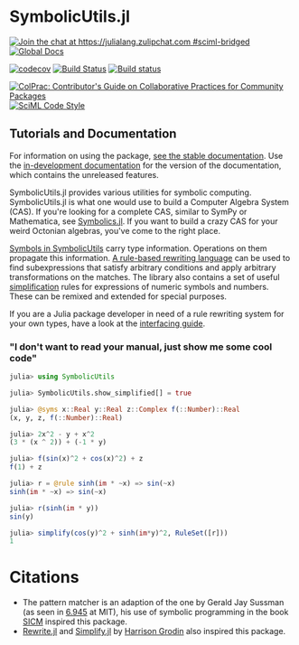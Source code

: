 # SymbolicUtils.jl 

[![Join the chat at https://julialang.zulipchat.com #sciml-bridged](https://img.shields.io/static/v1?label=Zulip&message=chat&color=9558b2&labelColor=389826)](https://julialang.zulipchat.com/#narrow/stream/279055-sciml-bridged)
[![Global Docs](https://img.shields.io/badge/docs-SciML-blue.svg)](https://docs.sciml.ai/SymbolicUtils/stable/)

[![codecov](https://codecov.io/gh/JuliaSymbolics/SymbolicUtils.jl/branch/master/graph/badge.svg)](https://app.codecov.io/gh/JuliaSymbolics/SymbolicUtils.jl)
[![Build Status](https://github.com/JuliaSymbolics/SymbolicUtils.jl/workflows/CI/badge.svg)](https://github.com/JuliaSymbolics/SymbolicUtils.jl/actions?query=workflow%3ACI)
[![Build status](https://badge.buildkite.com/3db222e469784b365e4b45f2b0155d252cf0ae70fef708bfa1.svg?branch=master)](https://buildkite.com/julialang/symbolicutils-dot-jl)

[![ColPrac: Contributor's Guide on Collaborative Practices for Community Packages](https://img.shields.io/badge/ColPrac-Contributor%27s%20Guide-blueviolet)](https://github.com/SciML/ColPrac)
[![SciML Code Style](https://img.shields.io/static/v1?label=code%20style&message=SciML&color=9558b2&labelColor=389826)](https://github.com/SciML/SciMLStyle)


## Tutorials and Documentation

For information on using the package,
[see the stable documentation](https://docs.sciml.ai/SymbolicUtils/stable/). Use the
[in-development documentation](https://docs.sciml.ai/SymbolicUtils/dev/) for the version of
the documentation, which contains the unreleased features.

SymbolicUtils.jl provides various utilities for symbolic computing. SymbolicUtils.jl is what one would use to build
a Computer Algebra System (CAS). If you're looking for a complete CAS, similar to SymPy or Mathematica, see
[Symbolics.jl](https://github.com/JuliaSymbolics/Symbolics.jl). If you want to build a crazy CAS for your weird
Octonian algebras, you've come to the right place.

[Symbols in SymbolicUtils](https://docs.sciml.ai/SymbolicUtils/stable/#Creating-symbolic-expressions) carry type information. Operations on them propagate this information. [A rule-based rewriting language](https://docs.sciml.ai/SymbolicUtils/stable/manual/rewrite/) can be used to find subexpressions that satisfy arbitrary conditions and apply arbitrary transformations on the matches. The library also contains a set of useful [simplification](https://docs.sciml.ai/SymbolicUtils/stable/#Simplification) rules for expressions of numeric symbols and numbers. These can be remixed and extended for special purposes.

If you are a Julia package developer in need of a rule rewriting system for your own types, have a look at the [interfacing guide](https://docs.sciml.ai/SymbolicUtils/stable/manual/interface/#Interfacing-with-SymbolicUtils.jl).


### "I don't want to read your manual, just show me some cool code"
```julia
julia> using SymbolicUtils

julia> SymbolicUtils.show_simplified[] = true

julia> @syms x::Real y::Real z::Complex f(::Number)::Real
(x, y, z, f(::Number)::Real)

julia> 2x^2 - y + x^2
(3 * (x ^ 2)) + (-1 * y)

julia> f(sin(x)^2 + cos(x)^2) + z
f(1) + z

julia> r = @rule sinh(im * ~x) => sin(~x)
sinh(im * ~x) => sin(~x)

julia> r(sinh(im * y))
sin(y)

julia> simplify(cos(y)^2 + sinh(im*y)^2, RuleSet([r]))
1
```

# Citations

- The pattern matcher is an adaption of the one by Gerald Jay Sussman (as seen in [6.945](https://groups.csail.mit.edu/mac/users/gjs/6.945/) at MIT), his use of symbolic programming in the book [SICM](https://groups.csail.mit.edu/mac/users/gjs/6946/sicm-html/book.html) inspired this package.
- [Rewrite.jl](https://github.com/HarrisonGrodin/Rewrite.jl) and [Simplify.jl](https://github.com/HarrisonGrodin/Simplify.jl) by [Harrison Grodin](https://github.com/HarrisonGrodin) also inspired this package.
